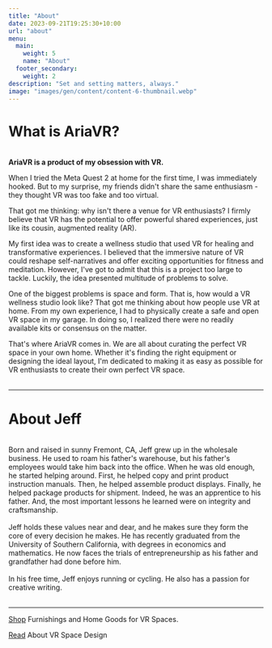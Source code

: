 ```yaml
---
title: "About"
date: 2023-09-21T19:25:30+10:00
url: "about"
menu:
  main:
    weight: 5
    name: "About"
  footer_secondary:
    weight: 2
description: "Set and setting matters, always."
image: "images/gen/content/content-6-thumbnail.webp"
---
```


# What is AriaVR?
\
<b>AriaVR is a product of my obsession with VR.</b> 

When I tried the Meta Quest 2 at home for the first time, I was immediately hooked. But to my surprise, my friends didn't share the same enthusiasm - they thought VR was too fake and too virtual.

That got me thinking: why isn't there a venue for VR enthusiasts? I firmly believe that VR has the potential to offer powerful shared experiences, just like its cousin, augmented reality (AR).

My first idea was to create a wellness studio that used VR for healing and transformative experiences. I believed that the immersive nature of VR could reshape self-narratives and offer exciting opportunities for fitness and meditation. However, I've got to admit that this is a project too large to tackle. Luckily, the idea presented multitude of problems to solve.

One of the biggest problems is space and form. That is, how would a VR wellness studio look like? That got me thinking about how people use VR at home. From my own experience, I had to physically create a safe and open VR space in my garage. In doing so, I realized there were no readily available kits or consensus on the matter.  

That's where AriaVR comes in. We are all about curating the perfect VR space in your own home. Whether it's finding the right equipment or designing the ideal layout, I'm dedicated to making it as easy as possible for VR enthusiasts to create their own perfect VR space.
<br></br>
***

# About Jeff
\
Born and raised in sunny Fremont, CA, Jeff grew up in the wholesale business. He used to roam his father's 
warehouse, but his father's employees would take him back into the office. When he was old enough, he started
helping around. First, he helped copy and print product instruction manuals. Then, he helped assemble product
displays. Finally, he helped package products for shipment. Indeed, he was an apprentice to his father. And, the
most important lessons he learned were on integrity and craftsmanship.\
\
Jeff holds these values near and dear, and he makes sure they form the core of every decision he makes. He has
recently graduated from the University of Southern California, with degrees in economics and mathematics. He now
faces the trials of entrepreneurship as his father and grandfather had done before him.\
\
In his free time, Jeff enjoys running or cycling. He also has a passion for creative writing.
<br></br>
***

[Shop](shop.ariavr.com) Furnishings and Home Goods for VR Spaces. 

[Read](/blog) About VR Space Design 
